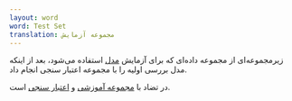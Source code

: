 ```yaml
---
layout: word
word: Test Set
translation: مجموعه آزمایش
---
```


زیرمجموعه‌ای از مجموعه داده‌ای که برای آزمایش [مدل](/m/model) استفاده می‌شود، بعد از اینکه مدل بررسی اولیه را با مجموعه اعتبار سنجی انجام داد.

در تضاد با [مجموعه آموزشی](/t/training_set) و [اعتبار سنجی](/v/validation_set) است.
